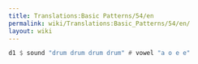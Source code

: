 ```yaml
---
title: Translations:Basic Patterns/54/en
permalink: wiki/Translations:Basic_Patterns/54/en/
layout: wiki
---
```


``` Haskell
d1 $ sound "drum drum drum drum" # vowel "a o e e"
```
